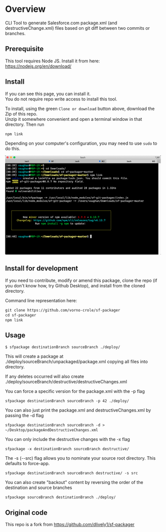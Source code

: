 # Overview

CLI Tool to generate Salesforce.com package.xml (and destructiveChange.xml) files based on git diff between two commits or branches. 

## Prerequisite

This tool requires Node JS. Install it from here:  
https://nodejs.org/en/download/  

## Install

If you can see this page, you can install it.  
You do not require repo write access to install this tool.  

To install, using the green `Clone or download` button above, download the Zip of this repo.  
Unzip it somewhere convenient and open a terminal window in that directory. Then run  

```
npm link
```

Depending on your computer's configuration, you may need to use `sudo` to do this.

![Terminal screenshot](images/install.png)

## Install for development

If you need to contribute, modify or amend this package, clone the repo (if you don't know how, try Github Desktop), and install from the cloned directory.

Command line representation here:
```
git clone https://github.com/vorno-crole/sf-packager
cd sf-packager
npm link
```

## Usage

```
$ sfpackage destinationBranch sourceBranch ./deploy/
```

This will create a package at ./deploy/sourceBranch/unpackaged/package.xml copying all files into directory.

If any deletes occurred will also create ./deploy/sourceBranch/destructive/destructiveChanges.xml

You can force a specific version for the package.xml with the -p flag

```
sfpackage destinationBranch sourceBranch -p 42 ./deploy/
```

You can also just print the package.xml and destructiveChanges.xml by passing the -d flag

```
sfpackage destinationBranch sourceBranch -d > ~/Desktop/packageAndDestructiveChanges.xml
```

You can only include the destructive changes with the -x flag

```
sfpackage -x destinationBranch sourceBranch destructive/
```

The -s (--src) flag allows you to nominate your source root directory. This defaults to force-app.

```
sfpackage destinationBranch sourceBranch destructive/ -s src
```


You can also create "backout" content by reversing the order of the destination and source branches

```
sfpackage sourceBranch destinationBranch ./deploy/
```


## Original code

This repo is a fork from https://github.com/dlively1/sf-packager
